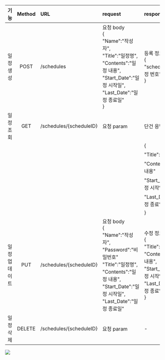 |   기능    | Method | URL                     | request                                                                                                                                           | response                                                |  상태코드  |
|:-------:|:------:|:------------------------|:--------------------------------------------------------------------------------------------------------------------------------------------------|:--------------------------------------------------------|:------:|
|  일정 생성  |  POST  | /schedules              | 요청 body<br>{<br>"Name":"작성자",<br>"Title":"일정명",<br>"Contents":"일정 내용",<br>"Start_Date":"일정 시작일",<br>"Last_Date":"일정 종료일"<br>}                     | 등록 정보 <br>{<br>"scheduleID":"일정 번호"<br>}                | 200:정상 |
|  일정 조회  |  GET   | /schedules/{scheduleID} | 요청 param                                                                                                                                          | 단건 응답 정보                                                | 200:정상 |
|         |        |                         |                                                                                                                                                   | {                                                       |        |
|         |        |                         |                                                                                                                                                   | "Title":"일정명",                                          |        |
|         |        |                         |                                                                                                                                                   | "Contents":"일정 내용"                                      |        |
|         |        |                         |                                                                                                                                                   | "Start_Date":"일정 시작일",                                  |        |
|         |        |                         |                                                                                                                                                   | "Last_Date":"일정 종료일"                                    |        |
|         |        |                         |                                                                                                                                                   | }                                                       |        |
| 일정 업데이트 |  PUT   | /schedules/{scheduleID} | 요청 body<br>{<br>"Name":"작성자",<br>"Password":"비밀번호"<br>"Title":"일정명",<br>"Contents":"일정 내용",<br>"Start_Date":"일정 시작일",<br>"Last_Date":"일정 종료일"<br> | 수정 정보<br>{<br>"Title":"일정명",<br>"Contents":"일정 내용",<br>"Start_Date":"일정 시작일",<br>"Last_Date":"일정 종료일"<br>} | 200:정상 |
|  일정 삭제  | DELETE | /schedules/{scheduleID} | 요청 param                                                                                                                                          | -                                                       | 200:정상 |

![](https://velog.velcdn.com/images/deabaind/post/71d8eaa4-47dd-40ad-8ef7-9890caf6db8c/image.png)
